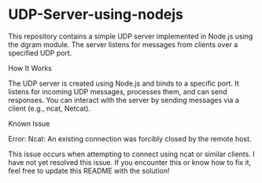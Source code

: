 # UDP-Server-using-nodejs
This repository contains a simple UDP server implemented in Node.js using the dgram module. The server listens for messages from clients over a specified UDP port.

How It Works


The UDP server is created using Node.js and binds to a specific port.
It listens for incoming UDP messages, processes them, and can send responses.
You can interact with the server by sending messages via a client (e.g., ncat, Netcat).


Known Issue


Error: Ncat: An existing connection was forcibly closed by the remote host.

This issue occurs when attempting to connect using ncat or similar clients. I have not yet resolved this issue. If you encounter this or know how to fix it, feel free to update this README with the solution!
